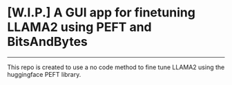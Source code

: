 # [W.I.P.] A GUI app for finetuning LLAMA2 using PEFT and BitsAndBytes

---

This repo is created to use a no code method to fine tune LLAMA2 using the huggingface PEFT library.
